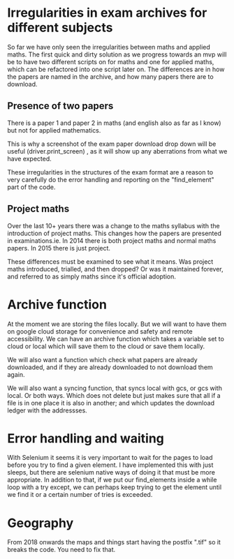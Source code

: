 # Irregularities in exam archives for different subjects
So far we have only seen the irregularities between maths and applied maths. The first quick and dirty solution as
we progress towards an mvp will be to have two different scripts on for maths and one for applied maths, which can 
be refactored into one script later on. The differences are in how the papers are named in the archive, and how many
papers there are to download.


## Presence of two papers
There is a paper 1 and paper 2 in maths (and english also as far as I know) but not for applied
mathematics.

This is why a screenshot of the exam paper download drop down will be useful (driver.print_screen) , as it will show up
any aberrations from what we have expected.

These irregularities in the structures of the exam format are a reason to very carefully do the error handling and reporting on the "find_element" part of the code.

## Project maths
Over the last 10+ years there was a change to the maths syllabus with the introduction of project maths.
This changes how the papers are presented in examinations.ie. In 2014 there is both project maths and normal
maths papers. In 2015 there is just project. 

These differences must be examined to see what it means. Was project maths introduced, trialled, and then dropped?
Or was it maintained forever, and referred to as simply maths since it's official adoption.

# Archive function

At the moment we are storing the files locally. But we will want to have them on google cloud storage for convenience
and safety and remote accessibility. We can have an archive function which takes a variable set to cloud or local 
which will save them to the cloud or save them locally.

We will also want a function which check what papers are already downloaded, and if they are already downloaded to
not download them again. 

We will also want a syncing function, that syncs local with gcs, or gcs with local. Or both ways. Which does not 
delete but just makes sure that all if a file is in one place it is also in another; and which updates the download
ledger with the addressses.

# Error handling and waiting

With Selenium it seems it is very important to wait for the pages to load before you try to find a given
element. I have implemented this with just sleeps, but there are selenium native ways of doing it that
must be more appropriate. In addition to that, if we put our find_elements inside a while loop with a try
except, we can perhaps keep trying to get the element until we find it or a certain number of tries is exceeded.

# Geography

From 2018 onwards the maps and things start having the postfix ".tif" so it breaks the code. You need to fix that. 

